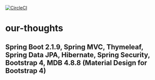[![CircleCI](https://circleci.com/gh/unmeshchow/our-thoughts.svg?style=svg)](https://circleci.com/gh/unmeshchow/our-thoughts)
# our-thoughts
## Spring Boot 2.1.9, Spring MVC, Thymeleaf, Spring Data JPA, Hibernate, Spring Security, Bootstrap 4, MDB 4.8.8 (Material Design for Bootstrap 4)

